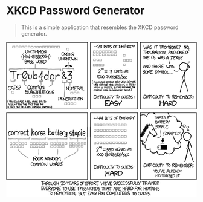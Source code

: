# XKCD Password Generator

> This is a simple application that resembles the XKCD password generator.

![alt text](static/img/password.png)
